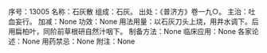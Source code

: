 序号：13005
名称：石灰散
组成：石灰。
出处：《普济方》卷一九○。
主治：吐血妄行。
加减：None
功效：None
用法用量：以石灰刀头上烧，用井水调下。后用扁柏叶，同阶前草根研自然汁咽下。
制备方法：None
临床应用：None
各家论述：None
用药禁忌：None
附注：None
